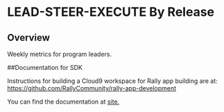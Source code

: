 LEAD-STEER-EXECUTE By Release
=========================


## Overview
Weekly metrics for program leaders.

##Documentation for SDK

Instructions for building a Cloud9 workspace for Rally app building are at:
  https://github.com/RallyCommunity/rally-app-development 

You can find the documentation at [site.](https://help.rallydev.com/apps/2.0/doc/)
